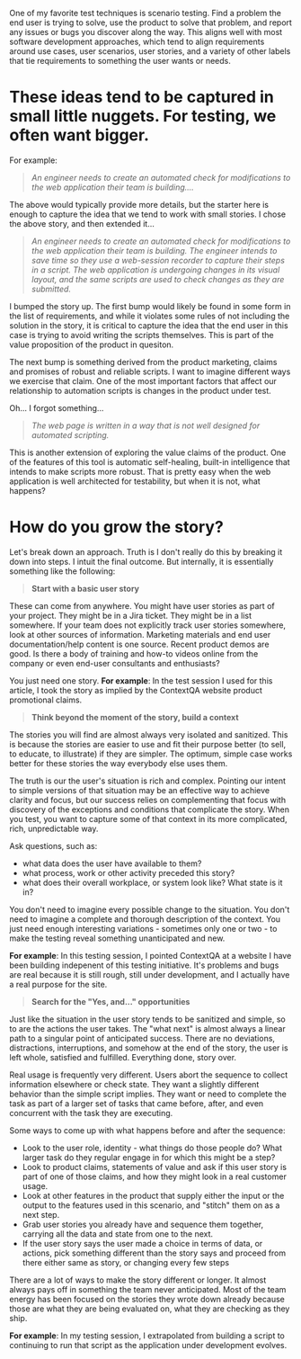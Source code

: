 One of my favorite test techniques is scenario testing. Find a problem
the end user is trying to solve, use the product to solve that
problem, and report any issues or bugs you discover along the
way. This aligns well with most software development approaches,
which tend to align requirements around use cases, user scenarios,
user stories, and a variety of other labels that tie requirements
to something the user wants or needs.

These ideas tend to be captured in small little nuggets. For testing, we often want bigger.
========================================================

For example:

> _An engineer needs to create an automated check for modifications to
> the web application their team is building...._

The above would typically provide more details, but the starter here is
enough to capture the idea that we tend to work with small stories. I chose
the above story, and then extended it...

> _An engineer needs to create an automated check for modifications to
> the web application their team is building. The engineer intends to save
> time so they use a web-session recorder to capture their steps in a script.
> The web application is undergoing changes in its visual layout, and the
> same scripts are used to check changes as they are submitted._

I bumped the story up. The first bump would likely be found in some
form in the list of requirements, and while it violates some rules of
not including the solution in the story, it is critical to capture the idea
that the end user in this case is trying to avoid writing the scripts themselves.
This is part of the value proposition of the product in quesiton.

The next bump is something derived from the product marketing, claims and
promises of robust and reliable scripts. I want to imagine different ways we
exercise that claim. One of the most important factors that affect our relationship
to automation scripts is changes in the product under test.

Oh... I forgot something...

> _The web page is written in a way that is not well designed for automated scripting._

This is another extension of exploring the value claims of the product. One
of the features of this tool is automatic self-healing, built-in intelligence
that intends to make scripts more robust. That is pretty easy when the web
application is well architected for testability, but when it is not, what happens?

How do you grow the story?
========================================================
Let's break down an approach. Truth is I don't really do this by breaking
it down into steps. I intuit the final outcome. But internally, it is essentially
something like the following:

> __Start with a basic user story__

These can come from anywhere. You might have user stories as part of your project. They might
be in a Jira ticket. They might be in a list somewhere.
If your team does not explicitly track user stories somewhere, look at other sources of
information. Marketing materials and end user documentation/help content is one source. Recent
product demos are good. Is there a body of training and how-to videos online from
the company or even end-user consultants and enthusiasts?

You just need one story.
__For example__: In the test session I used for this article, I took the story as implied by the ContextQA website product promotional claims.

> __Think beyond the moment of the story, build a context__

The stories you will find are almost always very isolated and sanitized. This is
because the stories are easier to use and fit their purpose better (to sell, to educate,
to illustrate) if they are simpler. The optimum, simple case works better for
these stories the way everybody else uses them.

The truth is our the user's situation is rich and complex. Pointing
our intent to simple versions of that situation may be an effective
way to achieve clarity and focus, but our success relies on complementing that
focus with discovery of the exceptions and conditions that complicate the story.
When you test, you want to capture some of that context in its
more complicated, rich, unpredictable way.

Ask questions, such as:
- what data does the user have available to them?
- what process, work or other activity preceded this story?
- what does their overall workplace, or system look like? What state is it in?

You don't need to imagine every possible change to the situation. You
don't need to imagine a complete and thorough description of the context.
You just need enough interesting variations - sometimes only one or two - to
make the testing reveal something unanticipated and new.

__For example__: In this testing session, I pointed ContextQA at a website I have
been building indepenent of this testing initiative. It's problems and bugs
are real because it is still rough, still under development, and I actually
have a real purpose for the site.

> __Search for the "Yes, and..." opportunities__

Just like the situation in the user story tends to be sanitized and simple,
so to are the actions the user takes. The "what next" is almost always a linear
path to a singular point of anticipated success. There are no deviations, distractions,
interruptions, and somehow at the end of the story, the user is left whole,
satisfied and fulfilled. Everything done, story over.

Real usage is frequently very different. Users abort the sequence to
collect information elsewhere or check state. They want a slightly different
behavior than the simple script implies. They want or need to complete the
task as part of a larger set of tasks that came before, after, and even concurrent
with the task they are executing.

Some ways to come up with what happens before and after the sequence:
- Look to the user role, identity - what things do those people do? What larger task do they regular engage in for which this might be a step?
- Look to product claims, statements of value and ask if this user story is part of one of those claims, and how they might look in a real customer usage.
- Look at other features in the product that supply either the input or the output to the features used in this scenario, and "stitch" them on as a next step.
- Grab user stories you already have and sequence them together, carrying all the data and state from one to the next.
- If the user story says the user made a choice in terms of data, or actions, pick something different than the story says and proceed from there either same as story, or changing every few steps

There are a lot of ways to make the story different or longer. It almost always pays off in
something the team never anticipated. Most of the team energy has been focused on
the stories they wrote down already because those are what they are being
evaluated on, what they are checking as they ship.

__For example__: In my testing session, I extrapolated from building a script
to continuing to run that script as the application under development
evolves.
